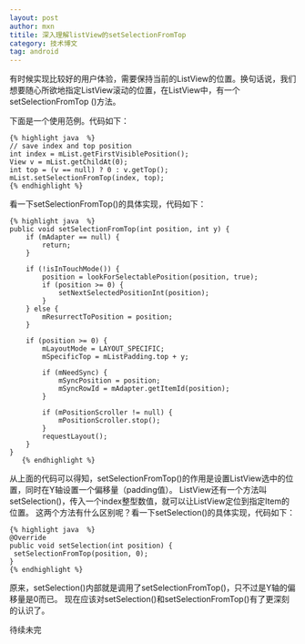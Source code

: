 ```yaml
---
layout: post
author: mxn
titile: 深入理解listView的setSelectionFromTop
category: 技术博文
tag: android
---
```


有时候实现比较好的用户体验，需要保持当前的ListView的位置。换句话说，我们想要随心所欲地指定ListView滚动的位置，在ListView中，有一个setSelectionFromTop
()方法。

下面是一个使用范例。代码如下：

    {% highlight java  %}
    // save index and top position
    int index = mList.getFirstVisiblePosition();
    View v = mList.getChildAt(0);
    int top = (v == null) ? 0 : v.getTop();
    mList.setSelectionFromTop(index, top);
    {% endhighlight %}

看一下setSelectionFromTop()的具体实现，代码如下：


    {% highlight java  %}
    public void setSelectionFromTop(int position, int y) {
        if (mAdapter == null) {
            return;
        }

        if (!isInTouchMode()) {
            position = lookForSelectablePosition(position, true);
            if (position >= 0) {
                setNextSelectedPositionInt(position);
            }
        } else {
            mResurrectToPosition = position;
        }

        if (position >= 0) {
            mLayoutMode = LAYOUT_SPECIFIC;
            mSpecificTop = mListPadding.top + y;

            if (mNeedSync) {
                mSyncPosition = position;
                mSyncRowId = mAdapter.getItemId(position);
            }

            if (mPositionScroller != null) {
                mPositionScroller.stop();
            }
            requestLayout();
        }
    }
       {% endhighlight %}

从上面的代码可以得知，setSelectionFromTop()的作用是设置ListView选中的位置，同时在Y轴设置一个偏移量（padding值）。
ListView还有一个方法叫setSelection()，传入一个index整型数值，就可以让ListView定位到指定Item的位置。
这两个方法有什么区别呢？看一下setSelection()的具体实现，代码如下：


    {% highlight java  %}
    @Override
    public void setSelection(int position) {
     setSelectionFromTop(position, 0);
    }
    {% endhighlight %}

原来，setSelection()内部就是调用了setSelectionFromTop()，只不过是Y轴的偏移量是0而已。
现在应该对setSelection()和setSelectionFromTop()有了更深刻的认识了。


待续未完
